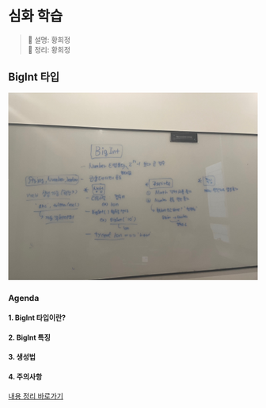 # 심화 학습
> 👩‍ 설명: 황희정<br/>
> 📝 정리: 황희정

## BigInt 타입

![3회차-심화내용-칠판사진](../img/심화/03회차심화-황희정칠판.jpeg)

### Agenda

#### 1. BigInt 타입이란?
#### 2. BigInt 특징
#### 3. 생성법
#### 4. 주의사항

[내용 정리 바로가기](https://github.com/goatFE/TIL/blob/main/JavaScript/BigInt.md)
